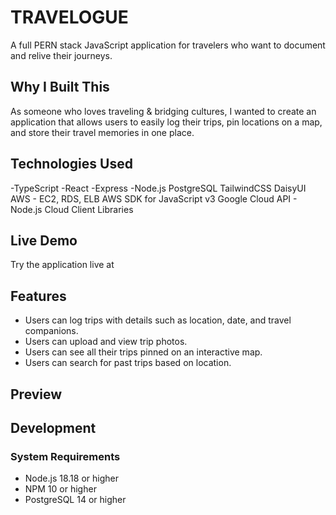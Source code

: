 # TRAVELOGUE

A full PERN stack JavaScript application for travelers who want to document and relive their journeys.

## Why I Built This

As someone who loves traveling & bridging cultures, I wanted to create an application that allows users to easily log their trips, pin locations on a map, and store their travel memories in one place.

## Technologies Used

-TypeScript
-React
-Express
-Node.js
PostgreSQL
TailwindCSS
DaisyUI
AWS - EC2, RDS, ELB
AWS SDK for JavaScript v3
Google Cloud API - Node.js Cloud Client Libraries

## Live Demo

Try the application live at 

## Features

- Users can log trips with details such as location, date, and travel companions.
- Users can upload and view trip photos.
- Users can see all their trips pinned on an interactive map.
- Users can search for past trips based on location.

## Preview


## Development

### System Requirements

- Node.js 18.18 or higher
- NPM 10 or higher
- PostgreSQL 14 or higher

